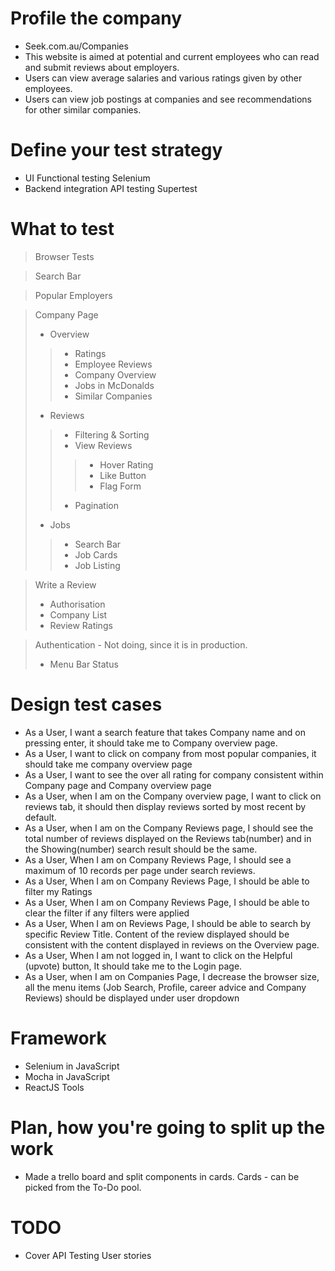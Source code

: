 # Profile the company
- Seek.com.au/Companies
- This website is aimed at potential and current employees who can read and submit reviews about employers. 
- Users can view average salaries and various ratings given by other employees. 
- Users can view job postings at companies and see recommendations for other similar companies.  
# Define your test strategy
- UI Functional testing
   Selenium
- Backend integration API testing
   Supertest
# What to test
>Browser Tests

>Search Bar

>Popular Employers

>Company Page
>- Overview
>>- Ratings
>>- Employee Reviews
>>- Company Overview
>>- Jobs in McDonalds
>>- Similar Companies
>- Reviews
>>- Filtering & Sorting
>>- View Reviews
>>>- Hover Rating
>>>- Like Button
>>>- Flag Form
>>- Pagination
>- Jobs
>>- Search Bar
>>- Job Cards
>>- Job Listing

>Write a Review
>- Authorisation
>- Company List
>- Review Ratings

>Authentication - Not doing, since it is in production.
>- Menu Bar Status
# Design test cases
- As a User, I want a search feature that takes Company name and on pressing enter, it should take me to Company overview page.
- As a User, I want to click on company from most popular companies, it should take me company overview page
- As a User, I want to see the over all rating for company consistent within Company page and Company overview page
- As a User, when I am on the Company overview page,  I want to click on reviews tab, it should then display reviews sorted by most recent by default.
- As a User, when I am on the Company Reviews page, I should see the total number of reviews displayed on the Reviews tab(number) and in the Showing(number) search result should be the same.
- As a User, When I am on Company Reviews Page, I should see a maximum of 10 records per page under search reviews.
- As a User, When I am on Company Reviews Page, I should be able to filter my Ratings
- As a User, When I am on Company Reviews Page, I should be able to clear the filter if any filters were applied
- As a  User, When I am on Reviews Page, I should be able to search by specific Review Title. Content of the review displayed should be consistent with the content displayed in reviews on the Overview page.
- As a User, When I am not logged in, I want to click on the Helpful (upvote) button, It should take me to the Login page.
- As a User, when I am on Companies Page, I decrease the browser size, all the menu items (Job Search, Profile, career advice and Company Reviews) should be displayed under user dropdown
# Framework
- Selenium in JavaScript
- Mocha in JavaScript
- ReactJS Tools
# Plan, how you're going to split up the work
- Made a trello board and split components in cards. Cards - can be picked from the To-Do pool.
# TODO
- Cover API Testing User stories

